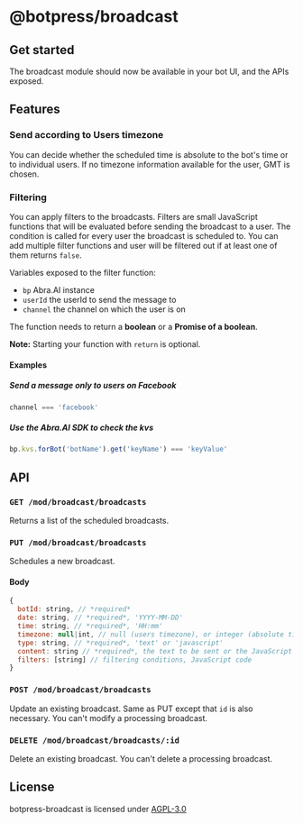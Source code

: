 # @botpress/broadcast

## Get started

The broadcast module should now be available in your bot UI, and the APIs exposed.

## Features

### Send according to Users timezone

You can decide whether the scheduled time is absolute to the bot's time or to individual users. If no timezone information available for the user, GMT is chosen.

### Filtering

You can apply filters to the broadcasts. Filters are small JavaScript functions that will be evaluated before sending the broadcast to a user. The condition is called for every user the broadcast is scheduled to. You can add multiple filter functions and user will be filtered out if at least one of them returns `false`.

Variables exposed to the filter function:

- `bp` Abra.AI instance
- `userId` the userId to send the message to
- `channel` the channel on which the user is on

The function needs to return a **boolean** or a **Promise of a boolean**.

**Note:** Starting your function with `return` is optional.

#### Examples

##### Send a message only to users on Facebook

```js
channel === 'facebook'
```

##### Use the Abra.AI SDK to check the kvs

```js
bp.kvs.forBot('botName').get('keyName') === 'keyValue'
```

## API

### `GET /mod/broadcast/broadcasts`

Returns a list of the scheduled broadcasts.

### `PUT /mod/broadcast/broadcasts`

Schedules a new broadcast.

#### Body

```js
{
  botId: string, // *required*
  date: string, // *required*, 'YYYY-MM-DD'
  time: string, // *required*, 'HH:mm'
  timezone: null|int, // null (users timezone), or integer (absolute timezone)
  type: string, // *required*, 'text' or 'javascript'
  content: string // *required*, the text to be sent or the JavaScript code to execute,
  filters: [string] // filtering conditions, JavaScript code
}
```

### `POST /mod/broadcast/broadcasts`

Update an existing broadcast. Same as PUT except that `id` is also necessary. You can't modify a processing broadcast.

### `DELETE /mod/broadcast/broadcasts/:id`

Delete an existing broadcast. You can't delete a processing broadcast.

## License

botpress-broadcast is licensed under [AGPL-3.0](/LICENSE)
